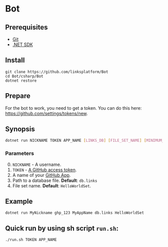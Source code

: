 # Bot

## Prerequisites
* [Git](https://git-scm.com/downloads)
* [.NET SDK](https://dotnet.microsoft.com/download)

## Install
```
git clone https://github.com/linksplatform/Bot
cd Bot/csharp/Bot
dotnet restore
```

## Prepare 

For the bot to work, you need to get a token. You can do this here: https://github.com/settings/tokens/new.  

## Synopsis

```sh
dotnet run NICKNAME TOKEN APP_NAME [LINKS_DB] [FILE_SET_NAME] [MINIMUM_INTERACTION_INTERVAL]
```

### Parameters

0. `NICKNAME` - A username.
1. `TOKEN` - [A GitHub access token](https://github.com/settings/tokens).
2. A name of your [GitHub App](https://github.com/settings/apps).
3. Path to a database file. **Default**: `db.links`
4. File set name. **Default**: `HelloWorldSet`.

## Example

```Shell
dotnet run MyNickname ghp_123 MyAppName db.links HelloWorldSet
```

## Quick run by using sh script `run.sh`:

```shell
./run.sh TOKEN APP_NAME
```
